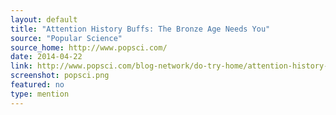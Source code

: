 ```yaml
---
layout: default
title: "Attention History Buffs: The Bronze Age Needs You"
source: "Popular Science"
source_home: http://www.popsci.com/
date: 2014-04-22
link: http://www.popsci.com/blog-network/do-try-home/attention-history-buffs-bronze-age-needs-you
screenshot: popsci.png
featured: no
type: mention
---
```

